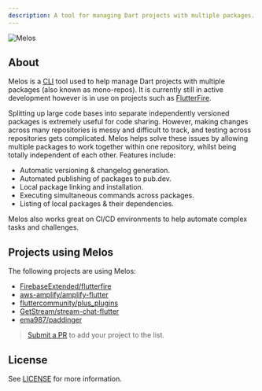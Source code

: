 ```yaml
---
description: A tool for managing Dart projects with multiple packages.
---
```


<Image src="https://static.invertase.io/assets/melos-logo.png" alt="Melos" zoom={false} caption="A tool for managing Dart projects with multiple packages." />

## About

Melos is a [CLI](https://en.wikipedia.org/wiki/Command-line_interface) tool used to help manage Dart projects with multiple packages (also known as mono-repos). It is currently still in active development however is in use on projects such as [FlutterFire](https://github.com/FirebaseExtended/flutterfire).

Splitting up large code bases into separate independently versioned packages is extremely useful for code sharing. However, making changes across many repositories is messy and difficult to track, and testing across repositories gets complicated. Melos helps solve these issues by allowing multiple packages to work together within one repository, whilst being totally independent of each other. Features include:

- Automatic versioning & changelog generation.
- Automated publishing of packages to pub.dev.
- Local package linking and installation.
- Executing simultaneous commands across packages.
- Listing of local packages & their dependencies.

Melos also works great on CI/CD environments to help automate complex tasks and challenges.

## Projects using Melos

The following projects are using Melos:

- [FirebaseExtended/flutterfire](https://github.com/FirebaseExtended/flutterfire)
- [aws-amplify/amplify-flutter](https://github.com/aws-amplify/amplify-flutter)
- [fluttercommunity/plus_plugins](https://github.com/fluttercommunity/plus_plugins)
- [GetStream/stream-chat-flutter](https://github.com/GetStream/stream-chat-flutter)
- [ema987/paddinger](https://github.com/ema987/paddinger)

> [Submit a PR](https://github.com/invertase/melos/edit/master/docs/index.md) to add your project to the list.

## License

See [LICENSE](https://github.com/invertase/melos/blob/master/LICENSE) for more information.
